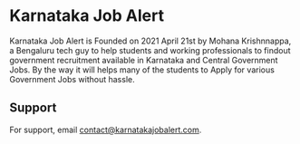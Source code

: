 # Karnataka Job Alert

Karnataka Job Alert is Founded on 2021 April 21st by Mohana Krishnnappa, a Bengaluru tech guy to help students and working professionals to findout government recruitment available in Karnataka and Central Government Jobs. By the way it will helps many of the students to Apply for various Government Jobs without hassle.


## Support

For support, email contact@karnatakajobalert.com.
